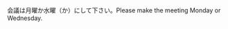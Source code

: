 <tr><td>会議は月曜か水曜（か）にして下さい。<td><tr><tr><td>Please make the meeting Monday or Wednesday.<td><tr></table>

